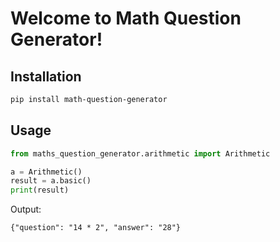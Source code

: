 # Welcome to Math Question Generator!

## Installation
```bash
pip install math-question-generator
```

## Usage
```python
from maths_question_generator.arithmetic import Arithmetic

a = Arithmetic()
result = a.basic()
print(result)
```

Output:
```
{"question": "14 * 2", "answer": "28"}
```